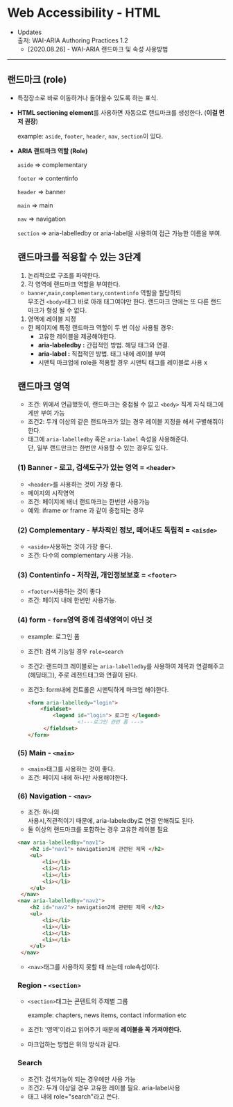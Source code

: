 # Web Accessibility - HTML
- Updates  
  출저: WAI-ARIA Authoring Practices 1.2
  - [2020.08.26] - WAI-ARIA 랜드마크 및 속성 사용방법  
  

---
## 랜드마크 (role)

- 특정장소로 바로 이동하거나 돌아올수 있도록 하는 표식.
- **HTML sectioning element**를 사용하면 자동으로 랜드마크를 생성한다. (**이걸 먼저 권장**)

    example: `aside`, `footer`, `header`, `nav`, `section`이 있다.

- **ARIA 랜드마크 역할 (Role)**

    `aside` ⇒ complementary

    `footer` ⇒ contentinfo 

    `header` ⇒ banner

    `main` ⇒ main

    `nav` ⇒ navigation

    `section` ⇒ aria-labelledby or aria-label을 사용하여 접근 가능한 이름을 부여.

    ## 랜드마크를 적용할 수 있는 3단계

    1. 논리적으로 구조를 파악한다.
    2. 각 영역에 랜드마크 역할을 부여한다.
    - `banner`,`main`,`complementary`,`contentinfo` 역할을 할당하되   
      무조건 `<body>`태그 바로 아래 태그여야만 한다. 랜드마크 안에는 또 다른 랜드마크가 형성 될 수 없다. 
    1. 영역에 레이블 지정
    - 한 페이지에 특정 랜드마크 역할이 두 번 이상 사용될 경우:
        - 고유한 레이블을 제공해야한다.
        - **aria-labeledby :** 간접적인 방법. 헤딩 태그와 연결.
        - **aria-label :** 직접적인 방법. 태그 내에 레이블 부여
        - 시맨틱 마크업에 role을 적용할 경우 시맨틱 태그를 레이블로 사용 x

    ## 랜드마크 영역
    - 조건: 위에서 언급했듯이, 랜드마크는 중첩될 수 없고 `<body>` 직계 자식 태그에게만 부여 가능
    - 조건2: 두개 이상의 같은 랜드마크가 있는 경우 레이블 지정을 해서 구별해줘야한다.  
    - 태그에 `aria-labelledby` 혹은 `aria-label` 속성을 사용해준다.  
      단, 일부 랜드만크는 한번만 사용할 수 있는 경우도 있다.

    ### (1) Banner - 로고, 검색도구가 있는 영역 = `<header>`

    - `<header>`를 사용하는 것이 가장 좋다.
    - 페이지의 시작영역
    - 조건: 페이지에 배너 랜드마크는 한번만 사용가능
    - 예외: iframe or frame 과 같이 중첩되는 경우

    ### (2) Complementary - 부차적인 정보, 떼어내도 독립적 = `<aisde>`

    - `<aside>`사용하는 것이 가장 좋다.
    - 조건: 다수의 complementary 사용 가능.

    ### (3) Contentinfo - 저작권, 개인정보보호 = `<footer>`

    - `<footer>`사용하는 것이 좋다
    - 조건: 페이지 내에 한번만 사용가능.

    ### (4) form - `form`영역 중에 검색영역이 아닌 것

    - example: 로그인 폼
    - 조건1: 검색 기능일 경우 `role=search`
    - 조건2: 랜드마크 레이블로는 `aria-labelledby`를 사용하여 제목과 연결해주고 (헤딩태그), 주로 레전드태그와 연결이 된다.
    - 조건3: form내에 컨트롤은 시맨틱하게 마크업 해야한다.

        ```html
        <form aria-labelledy="login">
        	<fieldset>
        		<legend id="login"> 로그인 </legend>
        				<!---로그인 관련 폼 --->
        	 </fieldset>
        </form>
        ```

    ### (5) Main - `<main>`

    - `<main>`태그를 사용하는 것이 좋다.
    - 조건: 페이지 내에 하나만 사용해야한다.

    ### (6) Navigation - `<nav>`

    - 조건: 하나의 <nav>사용시,직관적이기 때문에, aria-labeledby로 연결 안해줘도 된다. 
    - 둘 이상의 랜드마크를 포함하는 경우 고유한 레이블 필요

    ```html
    <nav aria-labelledby="nav1">
    	<h2 id="nav1"> navigation1에 관련된 제목 </h2>
    	<ul>
    		<li></li>
    		<li></li>
    		<li></li>
    		<li></li>
    	</ul>
     </nav>
    <nav aria-labelledby="nav2">
    	<h2 id="nav2"> navigation2에 관련된 제목 </h2>
    	<ul>
    		<li></li>
    		<li></li>
    		<li></li>
    		<li></li>
    	</ul>
     </nav>
    ```

    - `<nav>`태그를 사용하지 못할 때 쓰는데 role속성이다.

    ### Region - `<section>`

    - `<section>`태그는 콘텐트의 주제별 그룹

        example: chapters, news items, contact information etc

    - 조건1:  '영역'이라고 읽어주기 때문에 **레이블을 꼭 가져야한다.**
    - 마크업하는 방법은 위의 방식과 같다.

    ### Search 

    - 조건1: 검색기능이 되는 경우에만 사용 가능
    - 조건2: 두개 이상일 경우 고유한 레이블 필요. aria-label사용
    - 태그 내에 role="search"라고 쓴다.
